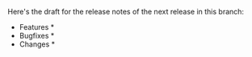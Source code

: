 Here's the draft for the release notes of the next release in this branch:

* Features
  *
* Bugfixes
  * 
* Changes
  * 